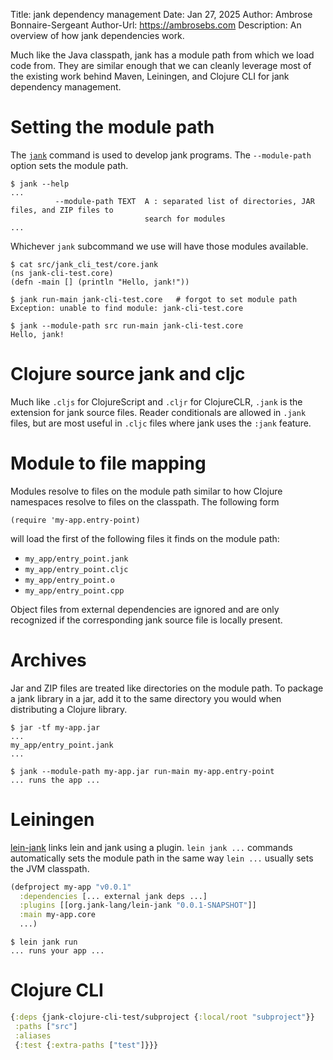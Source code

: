 Title: jank dependency management
Date: Jan 27, 2025
Author: Ambrose Bonnaire-Sergeant
Author-Url: https://ambrosebs.com
Description: An overview of how jank dependencies work.

Much like the Java classpath, jank has a module path from which we load code from.
They are similar enough that we can cleanly leverage most of the existing work behind Maven, Leiningen,
and Clojure CLI for jank dependency management.

# Setting the module path

The [`jank`](https://github.com/jank-lang/jank/blob/main/compiler+runtime/doc/install.md)
command is used to develop jank programs. The `--module-path` option
sets the module path.

```
$ jank --help
...
          --module-path TEXT  A : separated list of directories, JAR files, and ZIP files to
                              search for modules
...
```

Whichever `jank` subcommand we use will have those modules available.

```
$ cat src/jank_cli_test/core.jank
(ns jank-cli-test.core)
(defn -main [] (println "Hello, jank!"))

$ jank run-main jank-cli-test.core   # forgot to set module path
Exception: unable to find module: jank-cli-test.core

$ jank --module-path src run-main jank-cli-test.core
Hello, jank!
```

# Clojure source jank and cljc

Much like `.cljs` for ClojureScript and `.cljr` for ClojureCLR,
`.jank` is the extension for jank source files. Reader conditionals
are allowed in `.jank` files, but are most useful in `.cljc` files where
jank uses the `:jank` feature.

# Module to file mapping

Modules resolve to files on the module path similar to how Clojure namespaces
resolve to files on the classpath.
The following form

```
(require 'my-app.entry-point)
```

will load the first of the following files it finds on the module path:

- `my_app/entry_point.jank`
- `my_app/entry_point.cljc`
- `my_app/entry_point.o`
- `my_app/entry_point.cpp`

Object files from external dependencies are ignored and are only recognized
if the corresponding jank source file is locally present.

# Archives

Jar and ZIP files are treated like directories on the module path.
To package a jank library in a jar, add it to the same directory
you would when distributing a Clojure library.

```
$ jar -tf my-app.jar
...
my_app/entry_point.jank
...

$ jank --module-path my-app.jar run-main my-app.entry-point
... runs the app ...
```

# Leiningen

[lein-jank](https://github.com/jank-lang/jank/blob/main/lein-jank/README.md) 
links lein and jank using a plugin. `lein jank ...` commands automatically sets the module path
in the same way `lein ...` usually sets the JVM classpath.

```clojure
(defproject my-app "v0.0.1"
  :dependencies [... external jank deps ...]
  :plugins [[org.jank-lang/lein-jank "0.0.1-SNAPSHOT"]]
  :main my-app.core
  ...)
```

```
$ lein jank run
... runs your app ...
```

# Clojure CLI

```clojure
{:deps {jank-clojure-cli-test/subproject {:local/root "subproject"}}
 :paths ["src"]
 :aliases
 {:test {:extra-paths ["test"]}}}
```

